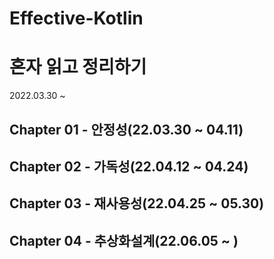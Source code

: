 # Effective-Kotlin

# 혼자 읽고 정리하기
2022.03.30 ~ 

## Chapter 01 - 안정성(22.03.30 ~ 04.11)
## Chapter 02 - 가독성(22.04.12 ~ 04.24)
## Chapter 03 - 재사용성(22.04.25 ~ 05.30)
## Chapter 04 - 추상화설계(22.06.05 ~ )

